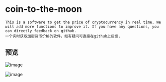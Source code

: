 # coin-to-the-moon
    This is a software to get the price of cryptocurrency in real time. We will add more functions to improve it. If you have any questions, you can directly feedback on github.    
    一个实时获取加密货币价格的软件，如有疑问可直接在github上反馈.    

## 预览
![image](https://user-images.githubusercontent.com/13896386/230325197-e9520ea7-94d7-4ee8-8649-17124388b2b1.png)


![image](https://user-images.githubusercontent.com/13896386/229715026-bc65804b-bcf5-4e86-bf4d-bc422a934f07.png)


